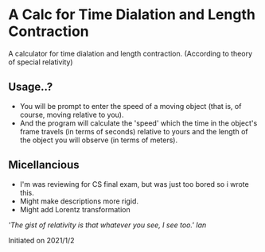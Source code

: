 # A Calc for Time Dialation and Length Contraction
A calculator for time dialation and length contraction. (According to theory of special relativity)

## Usage..?
- You will be prompt to enter the speed of a moving object (that is, of course, moving relative to you).
- And the program will calculate the 'speed' which the time in the object's frame travels (in terms of seconds) relative to yours and the length of the object you will observe (in terms of meters).

## Micellancious
- I'm was reviewing for CS final exam, but was just too bored so i wrote this.
- Might make descriptions more rigid.
- Might add Lorentz transformation

*'The gist of relativity is that whatever you see, I see too.' Ian*

Initiated on 2021/1/2

